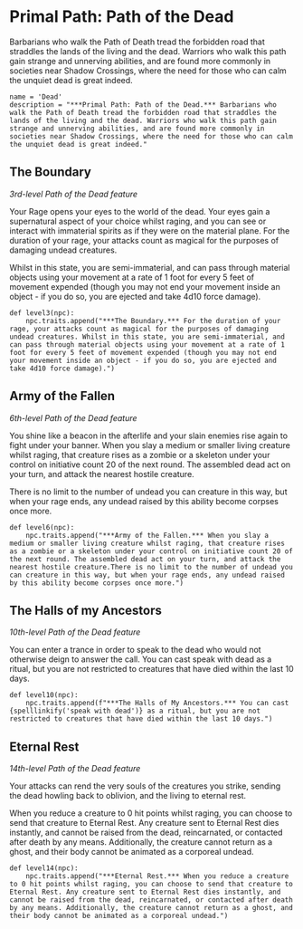 # Primal Path: Path of the Dead
Barbarians who walk the Path of Death tread the forbidden road that straddles the lands of the living and the dead. Warriors who walk this path gain strange and unnerving abilities, and are found more commonly in societies near Shadow Crossings, where the need for those who can calm the unquiet dead is great indeed.

```
name = 'Dead'
description = "***Primal Path: Path of the Dead.*** Barbarians who walk the Path of Death tread the forbidden road that straddles the lands of the living and the dead. Warriors who walk this path gain strange and unnerving abilities, and are found more commonly in societies near Shadow Crossings, where the need for those who can calm the unquiet dead is great indeed."
```

## The Boundary
*3rd-level Path of the Dead feature*

Your Rage opens your eyes to the world of the dead. Your eyes gain a supernatural aspect of your choice whilst raging, and you can see or interact with immaterial spirits as if they were on the material plane. For the duration of your rage, your attacks count as magical for the purposes of damaging undead creatures.

Whilst in this state, you are semi-immaterial, and can pass through material objects using your movement at a rate of 1 foot for every 5 feet of movement expended (though you may not end your movement inside an object - if you do so, you are ejected and take 4d10 force damage).

```
def level3(npc):
    npc.traits.append("***The Boundary.*** For the duration of your rage, your attacks count as magical for the purposes of damaging undead creatures. Whilst in this state, you are semi-immaterial, and can pass through material objects using your movement at a rate of 1 foot for every 5 feet of movement expended (though you may not end your movement inside an object - if you do so, you are ejected and take 4d10 force damage).")
```

## Army of the Fallen
*6th-level Path of the Dead feature*

You shine like a beacon in the afterlife and your slain enemies rise again to fight under your banner. When you slay a medium or smaller living creature whilst raging, that creature rises as a zombie or a skeleton under your control on initiative count 20 of the next round. The assembled dead act on your turn, and attack the nearest hostile creature.

There is no limit to the number of undead you can creature in this way, but when your rage ends, any undead raised by this ability become corpses once more.

```
def level6(npc):
    npc.traits.append("***Army of the Fallen.*** When you slay a medium or smaller living creature whilst raging, that creature rises as a zombie or a skeleton under your control on initiative count 20 of the next round. The assembled dead act on your turn, and attack the nearest hostile creature.There is no limit to the number of undead you can creature in this way, but when your rage ends, any undead raised by this ability become corpses once more.")
```

## The Halls of my Ancestors
*10th-level Path of the Dead feature*

You can enter a trance in order to speak to the dead who would not otherwise deign to answer the call. You can cast speak with dead as a ritual, but you are not restricted to creatures that have died within the last 10 days.

```
def level10(npc):
    npc.traits.append(f"***The Halls of My Ancestors.*** You can cast {spelllinkify('speak with dead')} as a ritual, but you are not restricted to creatures that have died within the last 10 days.")
```

## Eternal Rest
*14th-level Path of the Dead feature*

Your attacks can rend the very souls of the creatures you strike, sending the dead howling back to oblivion, and the living to eternal rest. 

When you reduce a creature to 0 hit points whilst raging, you can choose to send that creature to Eternal Rest. Any creature sent to Eternal Rest dies instantly, and cannot be raised from the dead, reincarnated, or contacted after death by any means. Additionally, the creature cannot return as a ghost, and their body cannot be animated as a corporeal undead.

```
def level14(npc):
    npc.traits.append("***Eternal Rest.*** When you reduce a creature to 0 hit points whilst raging, you can choose to send that creature to Eternal Rest. Any creature sent to Eternal Rest dies instantly, and cannot be raised from the dead, reincarnated, or contacted after death by any means. Additionally, the creature cannot return as a ghost, and their body cannot be animated as a corporeal undead.")
```
